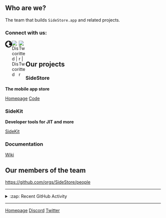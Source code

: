 <!-- 
Docs: How to use GitHub README and actions to auto-generate embedded content.
https://github.com/anuraghazra/github-readme-stats
https://www.youtube.com/watch?v=n6d4KHSKqGk
https://github.com/rahuldkjain/github-profile-readme-generator
 -->

## Who are we?

The team that builds `SideStore.app` and related projects.

### Connect with us:

<!--
[![Website](https://img.shields.io/website?label=sidestore.io&style=for-the-badge&url=https://sidestore.io)](https://sidestore.io)
[![Twitter Follow](https://img.shields.io/twitter/follow/sidestore_io?color=1DA1F2&logo=twitter&style=for-the-badge)](https://twitter.com/intent/follow?original_referer=https%3A%2F%2Fgithub.com%2Fsidestore&screen_name=sidestore)
[![GitHub Followers](https://img.shields.io/github/followers/sidestore?style=for-the-badge)]()
[![GitHub Sponsors](https://img.shields.io/github/sponsors/sidestore?style=for-the-badge
)]() 
-->

[<img align="left" alt="sidestore.io" width="22px" src="https://raw.githubusercontent.com/iconic/open-iconic/master/svg/globe.svg" />][website]
[<img align="left" alt="Discord | Discord" width="22px" src="https://cdn.jsdelivr.net/npm/simple-icons@v3/icons/discord.svg" />][discord]
[<img align="left" alt="Twitter | Twitter" width="22px" src="https://cdn.jsdelivr.net/npm/simple-icons@v3/icons/twitter.svg" />][twitter]

<br />
<br />

## Our projects

### SideStore

__The mobile app store__

[Homepage][website]
[Code][git.sidestore]

### SideKit

__Developer tools for JIT and more__

[SideKit][git.sidekit]

### Documentation

[Wiki][wiki]

## Our members of the team

https://github.com/orgs/SideStore/people

---

<details>
  <summary>:zap: Recent GitHub Activity</summary>

<!--START_SECTION:activity-->
1. 🗣 Commented on [#496](https://github.com/SideStore/SideStore/issues/496) in [SideStore/SideStore](https://github.com/SideStore/SideStore)
2. 🗣 Commented on [#500](https://github.com/SideStore/SideStore/issues/500) in [SideStore/SideStore](https://github.com/SideStore/SideStore)
3. 🗣 Commented on [#522](https://github.com/SideStore/SideStore/issues/522) in [SideStore/SideStore](https://github.com/SideStore/SideStore)
4. ❗️ Closed issue [#523](https://github.com/SideStore/SideStore/issues/523) in [SideStore/SideStore](https://github.com/SideStore/SideStore)
5. 🗣 Commented on [#523](https://github.com/SideStore/SideStore/issues/523) in [SideStore/SideStore](https://github.com/SideStore/SideStore)
6. ❗️ Opened issue [#523](https://github.com/SideStore/SideStore/issues/523) in [SideStore/SideStore](https://github.com/SideStore/SideStore)
7. 🗣 Commented on [#472](https://github.com/SideStore/SideStore/issues/472) in [SideStore/SideStore](https://github.com/SideStore/SideStore)
8. ❗️ Opened issue [#522](https://github.com/SideStore/SideStore/issues/522) in [SideStore/SideStore](https://github.com/SideStore/SideStore)
9. ❗️ Closed issue [#520](https://github.com/SideStore/SideStore/issues/520) in [SideStore/SideStore](https://github.com/SideStore/SideStore)
10. 🗣 Commented on [#520](https://github.com/SideStore/SideStore/issues/520) in [SideStore/SideStore](https://github.com/SideStore/SideStore)
11. 🗣 Commented on [#520](https://github.com/SideStore/SideStore/issues/520) in [SideStore/SideStore](https://github.com/SideStore/SideStore)
12. 🗣 Commented on [#520](https://github.com/SideStore/SideStore/issues/520) in [SideStore/SideStore](https://github.com/SideStore/SideStore)
13. 🗣 Commented on [#273](https://github.com/SideStore/SideStore/issues/273) in [SideStore/SideStore](https://github.com/SideStore/SideStore)
14. 🗣 Commented on [#518](https://github.com/SideStore/SideStore/issues/518) in [SideStore/SideStore](https://github.com/SideStore/SideStore)
15. 🗣 Commented on [#520](https://github.com/SideStore/SideStore/issues/520) in [SideStore/SideStore](https://github.com/SideStore/SideStore)
16. 🗣 Commented on [#520](https://github.com/SideStore/SideStore/issues/520) in [SideStore/SideStore](https://github.com/SideStore/SideStore)
17. ❗️ Closed issue [#516](https://github.com/SideStore/SideStore/issues/516) in [SideStore/SideStore](https://github.com/SideStore/SideStore)
18. 🗣 Commented on [#516](https://github.com/SideStore/SideStore/issues/516) in [SideStore/SideStore](https://github.com/SideStore/SideStore)
19. ❗️ Closed issue [#519](https://github.com/SideStore/SideStore/issues/519) in [SideStore/SideStore](https://github.com/SideStore/SideStore)
20. 🗣 Commented on [#519](https://github.com/SideStore/SideStore/issues/519) in [SideStore/SideStore](https://github.com/SideStore/SideStore)
<!--END_SECTION:activity-->

</details>

---

[Homepage][patreon] [Discord][discord] [Twitter][twitter]

<!--
- [Patreon][patreon]
- [OpenCollective][opencollective]
- [YouTube][youtube]
-->

[website]: https://sidestore.io
[wiki]: https://wiki.sidestore.io
[twitter]: https://twitter.com/sidestore_io
[discord]: https://discord.gg/sidestore-949183273383395328
[youtube]: https://youtube.com/TODO
[patreon]: https://www.patreon.com/SideStore
[opencollective]: https://opencollective.com/TODO
[git.sidestore]: https://github.com/SideStore/SideStore/
[git.sidekit]: https://github.com/SideStore/SideKit

